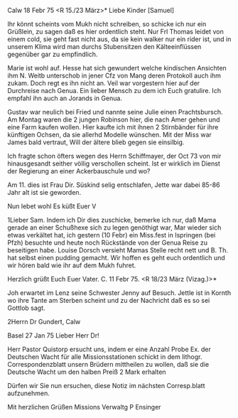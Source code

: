  Calw 18 Febr 75
 <R 15./23 März>*
Liebe Kinder [Samuel]

Ihr könnt scheints vom Mukh nicht schreiben, so schicke ich nur ein Grüßlein, zu sagen daß es hier ordentlich steht. Nur Frl Thomas leidet von einem cold, sie geht fast nicht aus, da sie kein walker nur ein rider ist, und in unserem Klima wird man durchs Stubensitzen den Kälteeinflüssen gegenüber gar zu empfindlich.

Marie ist wohl auf. Hesse hat sich gewundert welche kindischen Ansichten ihm N. Weitb unterschob in jener Cfz von Mang deren Protokoll auch ihm zukam. Doch regt es ihn nicht an. Veil war vorgestern hier auf der Durchreise nach Genua. Ein lieber Mensch zu dem ich Euch gratulire. Ich empfahl ihn auch an Jorands in Genua.

Gustav war neulich bei Fried und nannte seine Julie einen Prachtsbursch. 
Am Montag waren die 2 jungen Robinson hier, die nach Amer gehen und eine Farm kaufen wollen. Hier kaufte ich mit ihnen 2 Stirnbänder für ihre künftigen Ochsen, da sie allerhd Modelle wünschen. Mit der Miss war James bald vertraut, Will der ältere blieb gegen sie einsilbig.

Ich fragte schon öfters wegen des Herrn Schiffmayer, der Oct 73 von mir hinausgesandt seither völlig verschollen scheint. Ist er wirklich im Dienst der Regierung an einer Ackerbauschule und wo?

Am 11. dies ist Frau Dir. Süskind selig entschlafen, Jette war dabei 85-86 Jahr alt ist sie geworden.

Nun lebet wohl Es küßt
 Euer V

1Lieber Sam. Indem ich Dir dies zuschicke, bemerke ich nur, daß Mama gerade an einer Schußhexe sich zu legen genöthigt war, Mar wieder sich etwas verkältet hat, ich gestern (10 Febr) ein Miss.fest in Ispringen (bei Pfzh) besuchte und heute noch Rückstände von der Genua Reise zu beseitigen habe. Louise Dorsch versieht Mamas Stelle recht nett und B. Th. hat selbst einen pudding gemacht. Wir hoffen es geht euch ordentlich und wir hören bald wie ihr auf dem Mukh fuhret.

Herzlich grüßt Euch
 Euer Vater.
C. 11 Febr 75. <R 18/23 März (Vizag.)>*

Joh erwartet im Lenz seine Schwester Jenny auf Besuch. Jettle ist in Kornth wo ihre Tante am Sterben scheint und zu der Nachricht daß es so sei Gottlob sagt.



2Herrn Dr Gundert, Calw

 Basel 27 Jan 75
Lieber Herr Dr!

Herr Pastor Quistorp ersucht uns, indem er eine Anzahl Probe Ex. der Deutschen Wacht für alle Missionsstationen schickt in dem lithogr. Correspondenzblatt unsern Brüdern mittheilen zu wollen, daß sie die Deutsche Wacht um den halben Preiß 2 Mark erhalten

Dürfen wir Sie nun ersuchen, diese Notiz im nächsten Corresp.blatt aufzunehmen.

 Mit herzlichen Grüßen
 Missions Verwaltg
 P Ensinger
